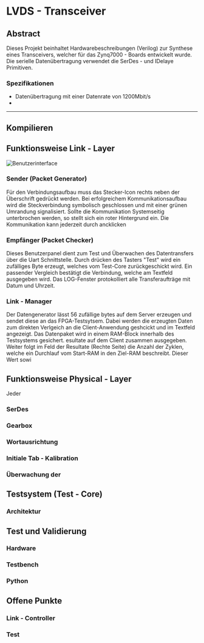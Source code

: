 # LVDS - Transceiver

## Abstract

Dieses Projekt beinhaltet Hardwarebeschreibungen (Verilog) zur Synthese eines Transceivers, welcher für das Zynq7000 - Boards entwickelt wurde. Die serielle Datenübertragung verwendet die SerDes - und IDelaye Primitiven.

### Spezifikationen
- Datenübertragung mit einer Datenrate  von 1200Mbit/s
- 


---

## Kompilieren


## Funktionsweise Link - Layer

![Benutzerinterface](hmi.png)

### Sender (Packet Generator) 

Für den Verbindungsaufbau muss das Stecker-Icon rechts neben der Überschrift gedrückt werden. Bei erfolgreichem Kommunikationsaufbau wird die Steckverbindung symbolisch geschlossen und mit einer grünen Umrandung signalisiert. Sollte die Kommunikation Systemseitig unterbrochen werden, so stellt sich ein roter Hintergrund ein. Die Kommunikation kann jederzeit durch ancklicken

### Empfänger (Packet Checker)

Dieses Benutzerpanel dient zum Test und Überwachen des Datentransfers über die Uart Schnittstelle. Durch drücken des Tasters "Test" wird ein zufälliges Byte erzeugt, welches vom Test-Core zurückgeschickt wird. Ein passender Vergleich bestätigt die Verbindung, welche am Textfeld ausgegeben wird. Das LOG-Fenster protokolliert alle Transferaufträge mit Datum und Uhrzeit. 

### Link - Manager

Der Datengenerator lässt 56 zufällige bytes auf dem Server erzeugen und sendet diese an das FPGA-Testsytsem. Dabei werden die erzeugten Daten zum direkten Verlgeich an die Client-Anwendung geshcickt und im Textfeld angezeigt. Das Datenpaket wird in einem RAM-Block innerhalb des Testsystems gesichert. esultate auf dem Client zusammen ausgegeben. Weiter folgt im Feld der Resultate (Rechte Seite) die Anzahl der Zyklen, welche ein Durchlauf vom Start-RAM in den Ziel-RAM beschreibt. Dieser Wert sowi

## Funktionsweise Physical - Layer

Jeder

### SerDes


### Gearbox

### Wortausrichtung

### Initiale Tab - Kalibration

### Überwachung der 



## Testsystem (Test - Core)

### Architektur

## Test und Validierung

### Hardware

### Testbench

### Python

## Offene Punkte

### Link - Controller

### Test




